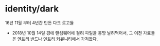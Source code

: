 # identity/dark
16년 11월 부터 4년간 만든 다크 로고들
- 2018년 10월 14일 경에 랜섬웨어에 걸려 파일을 몽땅 날려먹어서, 
  그 이전 자료들은 [엔트리 밴드](https://band.us/band/62164160)나 [엔트리 커뮤니티](https://playentry.org/ds)에서 가져왔다.
